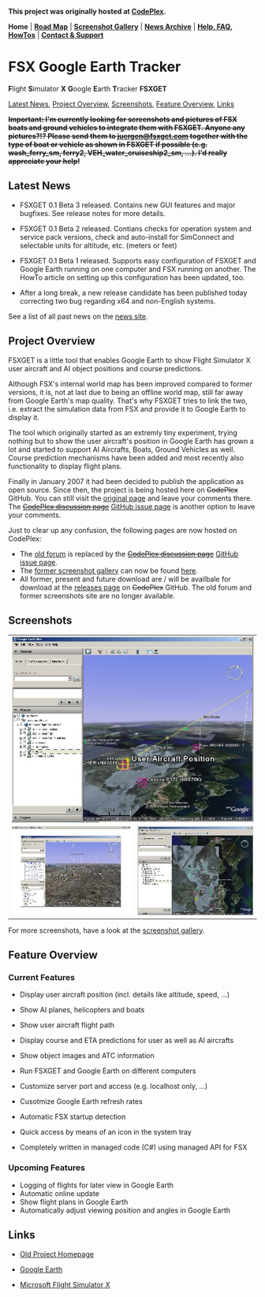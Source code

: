 **This project was originally hosted at [CodePlex](https://fsxget.codeplex.com/).**

**Home** | **[Road Map](https://github.com/jtreml/fsxget/wiki/Road-Map)** | **[Screenshot Gallery](http://www.juergentreml.de/programming/fsx-google-earth-tracker#Gallery)** | **[News Archive](https://github.com/jtreml/fsxget/wiki/News-Archive)** | **[Help, FAQ, HowTos](https://github.com/jtreml/fsxget/wiki/Help,-FAQ-&-HowTos)** | **[Contact & Support](https://github.com/jtreml/fsxget/wiki/Contact-&-Support)**

# FSX Google Earth Tracker
**F**light **S**imulator **X** **G**oogle **E**arth **T**racker
**FSXGET**

[Latest News](#News), [Project Overview](#Project), [Screenshots](#Screenshots), [Feature Overview](#Features), [Links](#Links)


<strike>**Important: I'm currently looking for screenshots and pictures of FSX boats and ground vehicles to integrate them with FSXGET. Anyone any pictures?!? Please send them to [juergen@fsxget.com](mailto:juergen@fsxget.com) together with the type of boat or vehicle as shown in FSXGET if possible (e.g. wash_ferry_sm, ferry2, VEH_water_cruiseship2_sm, ...). I'd really appreciate your help!**</strike>

## <a name="News">Latest News</a>

- FSXGET 0.1 Beta 3 released. Contains new GUI features and major bugfixes.
See release notes for more details.

- FSXGET 0.1 Beta 2 released. Contians checks for operation system and 
service pack versions, check and auto-install for SimConnect and selectable
units for altitude, etc. (meters or feet)

- FSXGET 0.1 Beta 1 released. Supports easy configuration of FSXGET and
Google Earth running on one computer and FSX running on another. The
HowTo article on setting up this configuration has been updated, too.

- After a long break, a new release candidate has been published today
correcting two bug regarding x64 and non-English systems.

See a list of all past news on the [news site](https://github.com/jtreml/fsxget/wiki/News-Archive).

## <a name="Project">Project Overview</a>

FSXGET is a little tool that enables Google Earth to show Flight Simulator X user aircraft and AI object positions and course predictions.

Although FSX's internal world map has been improved compared to former versions, it is, not at last due to being an offline world map, still far away from Google Earth's map quality. That's why FSXGET tries to link the two, i.e. extract the simulation data from FSX and provide it to Google Earth to display it.

The tool which originally started as an extremly tiny experiment, trying nothing but to show the user aircraft's position in Google Earth has grown a lot and started to support AI Aircrafts, Boats, Ground Vehicles as well. Course prediction mechanisms have been added and most recently also functionality to display flight plans.

Finally in January 2007 it had been decided to publish the application as open source. Since then, the project is being hosted here on <strike>CodePlex</strike> GitHub. You can still visit the [original page](http://www.juergentreml.de/fsxget/) and leave your comments there. The <strike>[CodePlex discussion page](http://www.codeplex.com/fsxget/Thread/List.aspx)</strike> [GitHub issue page](https://github.com/jtreml/fsxget/issues) is another option to leave your comments.

Just to clear up any confusion, the following pages are now hosted on CodePlex:
* The [old forum](http://www.juergentreml.de/forum/index.php?board=4.0) is replaced by the <strike>[CodePlex discussion page](http://www.codeplex.com/fsxget/Thread/List.aspx)</strike> [GitHub issue page](https://github.com/jtreml/fsxget/issues).
* The [former screenshot gallery](http://www.juergentreml.de/joomla/index.php?option=com_gallery2&Itemid=99999999&g2_itemId=2027&g2_highlightId=2028) can now be found [here](http://www.juergentreml.de/programming/fsx-google-earth-tracker#Gallery).
* All former, present and future download are / will be availbale for download at the [releases page](https://github.com/jtreml/fsxget/releases) on <strike>CodePlex</strike> GitHub.
The old forum and former screenshots site are no longer available.

## <a name="Screenshots">Screenshots</a>

<table>
  <tr>
    <td colspan="2" align="center">
        <a href="screenshot01.jpg"><img src="screenshot01.jpg"></a>
    </td>
  </tr>
  <tr>
    <td align="center">
        <a href="screenshot02.jpg"><img src="screenshot02.jpg"></a>
    </td>
    <td align="center">
        <a href="screenshot03.jpg"><img src="screenshot03.jpg"></a>
    </td>
  </tr>
</table>

For more screenshots, have a look at the [screenshot gallery](http://www.juergentreml.de/programming/fsx-google-earth-tracker#Gallery).

## <a name="Features">Feature Overview</a>

### Current Features

* Display user aircraft position (incl. details like altitude, speed, ...)
* Show  AI planes, helicopters and boats
* Show user aircraft flight path
* Display course and ETA predictions for user as well as AI aircrafts
* Show object images and ATC information

* Run FSXGET and Google Earth on different computers
* Customize server port and access (e.g. localhost only, ...)
* Cusotmize Google Earth refresh rates
* Automatic FSX startup detection
* Quick access by means of an icon in the system tray

* Completely written in managed code (C#) using managed API for FSX

### Upcoming Features

* Logging of flights for later view in Google Earth
* Automatic online update
* Show flight plans in Google Earth
* Automatically adjust viewing position and angles in Google Earth

## <a name="Links">Links</a>

* [Old Project Homepage](http://www.juergentreml.de/fsxget/)

* [Google Earth](http://earth.google.com/)
* [Microsoft Flight Simulator X](http://www.microsoft.com/games/pc/flightsimulatorx.aspx)
